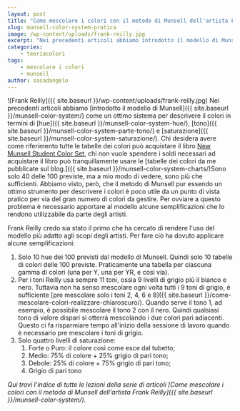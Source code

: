 ```yaml
---
layout: post
title: "Come mescolare i colori con il metodo di Munsell dell'artista Frank Reilly. Dalla teoria alla pratica."
slug: munsell-color-system-pratica
image: /wp-content/uploads/frank-reilly.jpg
excerpt: "Nei precedenti articoli abbiamo introdotto il modello di Munsell come un ottimo sistema per descrivere il colori in termini di hue, tono e saturazione."
categories:
    - teoriacolori
tags:
    - mescolare i colori
    - munsell
author: sasadangelo
---
```


![Frank Reilly]({{ site.baseurl }}/wp-content/uploads/frank-reilly.jpg) Nei precedenti articoli abbiamo [introdotto il modello di Munsell]({{ site.baseurl }}/munsell-color-system/) come un ottimo sistema per descrivere il colori in termini di [hue]({{ site.baseurl }}/munsell-color-system-hue/), [tono]({{ site.baseurl }}/munsell-color-system-parte-tono/) e [saturazione]({{ site.baseurl }}/munsell-color-system-saturazione/). Chi desidera avere come riferimento tutte le tabelle dei colori può acquistare il libro [New Munsell Student Color Set](https://www.amazon.com/New-Munsell-Student-Color-Set/dp/1563672006), chi non vuole spendere i soldi necessari ad acquistare il libro può tranquillamente usare le [tabelle dei colori da me pubblicate sul blog.]({{ site.baseurl }}/munsell-color-system-charts/)Sono solo 40 delle 100 previste, ma a mio modo di vedere, sono più che sufficienti. Abbiamo visto, però, che il metodo di Munsell pur essendo un ottimo strumento per descrivere i colori è poco utile da un punto di vista pratico per via del gran numero di colori da gestire. Per ovviare a questo problema è necessario apportare al modello alcune semplificazioni che lo rendono utilizzabile da parte degli artisti.

Frank Reilly credo sia stato il primo che ha cercato di rendere l'uso del modello più adatto agli scopi degli artisti. Per fare ciò ha dovuto applicare alcune semplificazioni:

1. Solo 10 hue dei 100 previsti dal modello di Munsell. Quindi solo 10 tabelle di colori delle 100 previste. Praticamente una tabella per ciascuna gamma di colori (una per Y, una per YR, e così via).
2. Per i toni Reilly usa sempre 11 toni, ossia 9 livelli di grigio più il bianco e nero. Tuttavia non ha senso mescolare ogni volta tutti i 9 toni di grigio, è sufficiente [pre mescolare solo i toni 2, 4, 6 e 8]({{ site.baseurl }}/come-mescolare-colori-realizzare-chiaroscuro/). Quando serve il tono 1, ad esempio, è possibile mescolare il tono 2 con il nero. Quindi qualsiasi tono di valore dispari si otterrà mescolando i due colori pari adiacenti. Questo ci fa risparmiare tempo all'inizio della sessione di lavoro quando è necessario pre mescolare i toni di grigio.
3. Solo quattro livelli di saturazione:
    1. Forte o Puro: il colore così come esce dal tubetto;
    2. Medio: 75% di colore + 25% grigio di pari tono;
    3. Debole: 25% di colore + 75% grigio di pari tono;
    4. Grigio di pari tono

_Qui trovi l'indice di tutte le lezioni della serie di articoli [Come mescolare i colori con il metodo di Munsell dell'artista Frank Reilly]({{ site.baseurl }}/munsell-color-system/)._
